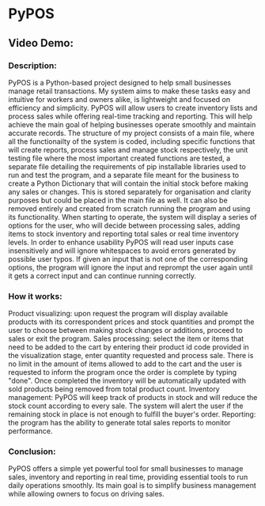 # PyPOS
## Video Demo:  <URL HERE>
### Description:
PyPOS is a Python-based project designed to help small businesses manage retail transactions. My system aims to make these tasks easy and intuitive for workers and owners alike, is lightweight and focused on efficiency and simplicity. PyPOS will allow users to create inventory lists and process sales while offering real-time tracking and reporting. This will help achieve the main goal of helping businesses operate smoothly and maintain accurate records.
The structure of my project consists of a main file, where all the functionailty of the system is coded, including specific functions that will create reports, process sales and manage stock respectively, the unit testing file where the most important created functions are tested, a separate file detailing the requirements of pip installable libraries used to run and test the program, and a separate file meant for the business to create a Python Dictionary that will contain the initial stock before making any sales or changes. This is stored separately for organisation and clarity purposes but could be placed in the main file as well. It can also be removed entirely and created from scratch running the program and using its functionality.
When starting to operate, the system will display a series of options for the user, who will decide between processing sales, adding items to stock inventory and reporting total sales or real time inventory levels. In order to enhance usability PyPOS will read user inputs case insensitively and will ignore whitespaces to avoid errors generated by possible user typos. If given an input that is not one of the corresponding options, the program will ignore the input and reprompt the user again until it gets a correct input and can continue running correctly.
### How it works:
Product visualizing: upon request the program will display available products with its correspondent prices and stock quantities and prompt the user to choose between making stock changes or additions, proceed to sales or exit the program.
Sales processing: select the item or items that need to be added to the cart by entering their product id code provided in the visualization stage, enter quantity requested and process sale. There is no limit in the amount of items allowed to add to the cart and the user is requested to inform the program once the order is complete by typing "done". Once completed the inventory will be automatically updated with sold products being removed from total product count.
Inventory management: PyPOS will keep track of products in stock and will reduce the stock count according to every sale. The system will alert the user if the remaining stock in place is not enough to fulfill the buyer's order.
Reporting: the program has the ability to generate total sales reports to monitor performance.
### Conclusion:
PyPOS offers a simple yet powerful tool for small businesses to manage sales, inventory and reporting in real time, providing essential tools to run daily operations smoothly. Its main goal is to simplify business management while allowing owners to focus on driving sales.
